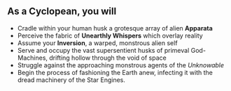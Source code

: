 ## As a Cyclopean, you will

* Cradle within your human husk a grotesque array of alien **Apparata**
* Perceive the fabric of **Unearthly Whispers** which overlay reality
* Assume your **Inversion**, a warped, monstrous alien self
* Serve and occupy the vast supersentient husks of primeval God-Machines, drifting hollow through the void of space
* Struggle against the approaching monstrous agents of the *Unknowable*
* Begin the process of fashioning the Earth anew, infecting it with the dread machinery of the Star Engines.
